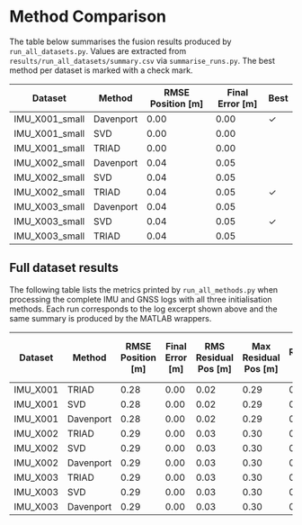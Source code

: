 # Method Comparison

The table below summarises the fusion results produced by `run_all_datasets.py`.
Values are extracted from `results/run_all_datasets/summary.csv` via `summarise_runs.py`.
The best method per dataset is marked with a check mark.

| Dataset | Method | RMSE Position [m] | Final Error [m] | Best |
|---------|--------|------------------|-----------------|------|
| IMU_X001_small | Davenport | 0.00 | 0.00 | ✓ |
| IMU_X001_small | SVD | 0.00 | 0.00 |  |
| IMU_X001_small | TRIAD | 0.00 | 0.00 |  |
| IMU_X002_small | Davenport | 0.04 | 0.05 |  |
| IMU_X002_small | SVD | 0.04 | 0.05 |  |
| IMU_X002_small | TRIAD | 0.04 | 0.05 | ✓ |
| IMU_X003_small | Davenport | 0.04 | 0.05 |  |
| IMU_X003_small | SVD | 0.04 | 0.05 | ✓ |
| IMU_X003_small | TRIAD | 0.04 | 0.05 |  |

## Full dataset results

The following table lists the metrics printed by `run_all_methods.py` when
processing the complete IMU and GNSS logs with all three initialisation
methods. Each run corresponds to the log excerpt shown above and the same
summary is produced by the MATLAB wrappers.

| Dataset | Method | RMSE Position [m] | Final Error [m] | RMS Residual Pos [m] | Max Residual Pos [m] | RMS Residual Vel [m/s] | Max Residual Vel [m/s] |
|---------|--------|------------------|-----------------|----------------------|----------------------|-------------------------|-------------------------|
| IMU_X001 | TRIAD | 0.28 | 0.00 | 0.02 | 0.29 | 0.01 | 0.13 |
| IMU_X001 | SVD | 0.28 | 0.00 | 0.02 | 0.29 | 0.01 | 0.13 |
| IMU_X001 | Davenport | 0.28 | 0.00 | 0.02 | 0.29 | 0.01 | 0.13 |
| IMU_X002 | TRIAD | 0.29 | 0.00 | 0.03 | 0.30 | 0.10 | 0.42 |
| IMU_X002 | SVD | 0.29 | 0.00 | 0.03 | 0.30 | 0.10 | 0.42 |
| IMU_X002 | Davenport | 0.29 | 0.00 | 0.03 | 0.30 | 0.10 | 0.42 |
| IMU_X003 | TRIAD | 0.29 | 0.00 | 0.03 | 0.30 | 0.10 | 0.42 |
| IMU_X003 | SVD | 0.29 | 0.00 | 0.03 | 0.30 | 0.10 | 0.42 |
| IMU_X003 | Davenport | 0.29 | 0.00 | 0.03 | 0.30 | 0.10 | 0.42 |
